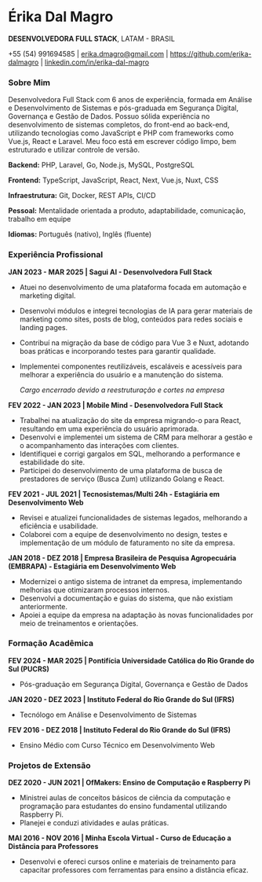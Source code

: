 # Érika Dal Magro
**DESENVOLVEDORA FULL STACK**, LATAM - BRASIL  

+55 (54) 991694585 | [erika.dmagro@gmail.com](mailto:erika.dmagro@gmail.com) | https://github.com/erika-dalmagro | [linkedin.com/in/erika-dal-magro](https://linkedin.com/in/erika-dal-magro)

### Sobre Mim
Desenvolvedora Full Stack com 6 anos de experiência, formada em Análise e Desenvolvimento de Sistemas e pós-graduada em Segurança Digital, Governança e Gestão de Dados. Possuo sólida experiência no desenvolvimento de sistemas completos, do front-end ao back-end, utilizando tecnologias como JavaScript e PHP com frameworks como Vue.js, React e Laravel. Meu foco está em escrever código limpo, bem estruturado e utilizar controle de versão.  

**Backend:** PHP, Laravel, Go, Node.js, MySQL, PostgreSQL  

**Frontend:** TypeScript, JavaScript, React, Next, Vue.js, Nuxt, CSS  

**Infraestrutura:** Git, Docker, REST APIs, CI/CD  

**Pessoal:** Mentalidade orientada a produto, adaptabilidade, comunicação, trabalho em equipe  

**Idiomas:** Português (nativo), Inglês (fluente)  

### Experiência Profissional

**JAN 2023 - MAR 2025 | Sagui AI - Desenvolvedora Full Stack**  
- Atuei no desenvolvimento de uma plataforma focada em automação e marketing digital.  
- Desenvolvi módulos e integrei tecnologias de IA para gerar materiais de marketing como sites, posts de blog, conteúdos para redes sociais e landing pages.  
- Contribuí na migração da base de código para Vue 3 e Nuxt, adotando boas práticas e incorporando testes para garantir qualidade.  
- Implementei componentes reutilizáveis, escaláveis e acessíveis para melhorar a experiência do usuário e a manutenção do sistema.  

  *Cargo encerrado devido a reestruturação e cortes na empresa*  

**FEV 2022 - JAN 2023 | Mobile Mind - Desenvolvedora Full Stack**  
- Trabalhei na atualização do site da empresa migrando-o para React, resultando em uma experiência do usuário aprimorada.  
- Desenvolvi e implementei um sistema de CRM para melhorar a gestão e o acompanhamento das interações com clientes.  
- Identifiquei e corrigi gargalos em SQL, melhorando a performance e estabilidade do site.  
- Participei do desenvolvimento de uma plataforma de busca de prestadores de serviço (Busca Zum) utilizando Golang e React.  

**FEV 2021 - JUL 2021 | Tecnosistemas/Multi 24h - Estagiária em Desenvolvimento Web**  
- Revisei e atualizei funcionalidades de sistemas legados, melhorando a eficiência e usabilidade.  
- Colaborei com a equipe de desenvolvimento no design, testes e implementação de um módulo de faturamento no site da empresa.  

**JAN 2018 - DEZ 2018 | Empresa Brasileira de Pesquisa Agropecuária (EMBRAPA) - Estagiária em Desenvolvimento Web**  
- Modernizei o antigo sistema de intranet da empresa, implementando melhorias que otimizaram processos internos.  
- Desenvolvi a documentação e guias do sistema, que não existiam anteriormente.  
- Apoiei a equipe da empresa na adaptação às novas funcionalidades por meio de treinamentos e orientações.  

### Formação Acadêmica

**FEV 2024 - MAR 2025 | Pontifícia Universidade Católica do Rio Grande do Sul (PUCRS)**  
- Pós-graduação em Segurança Digital, Governança e Gestão de Dados  

**JAN 2020 - DEZ 2023 | Instituto Federal do Rio Grande do Sul (IFRS)**  
- Tecnólogo em Análise e Desenvolvimento de Sistemas  

**FEV 2016 - DEZ 2018 | Instituto Federal do Rio Grande do Sul (IFRS)**  
- Ensino Médio com Curso Técnico em Desenvolvimento Web  

### Projetos de Extensão

**DEZ 2020 - JUN 2021 | OfMakers: Ensino de Computação e Raspberry Pi**  
- Ministrei aulas de conceitos básicos de ciência da computação e programação para estudantes do ensino fundamental utilizando Raspberry Pi.  
- Planejei e conduzi atividades e aulas práticas.  

**MAI 2016 - NOV 2016 | Minha Escola Virtual - Curso de Educação a Distância para Professores**  
- Desenvolvi e ofereci cursos online e materiais de treinamento para capacitar professores com ferramentas para ensino a distância eficaz.  
